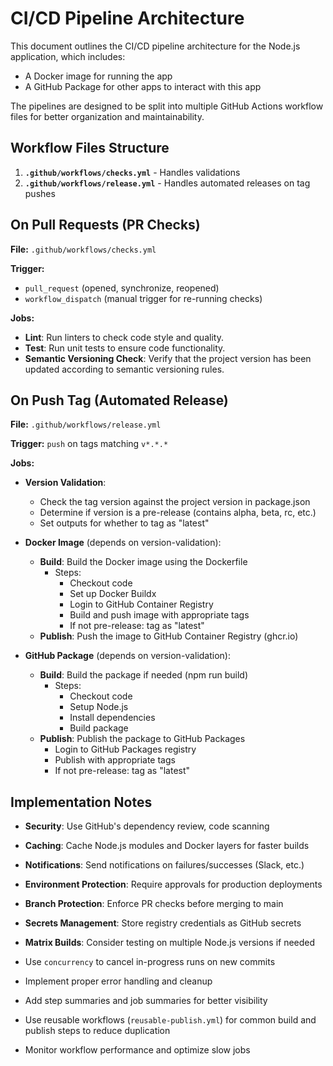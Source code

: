 # CI/CD Pipeline Architecture

This document outlines the CI/CD pipeline architecture for the Node.js application, which includes:

- A Docker image for running the app
- A GitHub Package for other apps to interact with this app

The pipelines are designed to be split into multiple GitHub Actions workflow files for better organization and maintainability.

## Workflow Files Structure

1. **`.github/workflows/checks.yml`** - Handles validations
2. **`.github/workflows/release.yml`** - Handles automated releases on tag pushes

## On Pull Requests (PR Checks)

**File:** `.github/workflows/checks.yml`

**Trigger:**

- `pull_request` (opened, synchronize, reopened)
- `workflow_dispatch` (manual trigger for re-running checks)

**Jobs:**

- **Lint**: Run linters to check code style and quality.
- **Test**: Run unit tests to ensure code functionality.
- **Semantic Versioning Check**: Verify that the project version has been updated according to semantic versioning rules.

## On Push Tag (Automated Release)

**File:** `.github/workflows/release.yml`

**Trigger:** `push` on tags matching `v*.*.*`

**Jobs:**

- **Version Validation**:
  - Check the tag version against the project version in package.json
  - Determine if version is a pre-release (contains alpha, beta, rc, etc.)
  - Set outputs for whether to tag as "latest"

- **Docker Image** (depends on version-validation):
  - **Build**: Build the Docker image using the Dockerfile
    - Steps:
      - Checkout code
      - Set up Docker Buildx
      - Login to GitHub Container Registry
      - Build and push image with appropriate tags
      - If not pre-release: tag as "latest"
  - **Publish**: Push the image to GitHub Container Registry (ghcr.io)

- **GitHub Package** (depends on version-validation):
  - **Build**: Build the package if needed (npm run build)
    - Steps:
      - Checkout code
      - Setup Node.js
      - Install dependencies
      - Build package
  - **Publish**: Publish the package to GitHub Packages
    - Login to GitHub Packages registry
    - Publish with appropriate tags
    - If not pre-release: tag as "latest"

## Implementation Notes

- **Security**: Use GitHub's dependency review, code scanning
- **Caching**: Cache Node.js modules and Docker layers for faster builds
- **Notifications**: Send notifications on failures/successes (Slack, etc.)
- **Environment Protection**: Require approvals for production deployments
- **Branch Protection**: Enforce PR checks before merging to main
- **Secrets Management**: Store registry credentials as GitHub secrets
- **Matrix Builds**: Consider testing on multiple Node.js versions if needed

- Use `concurrency` to cancel in-progress runs on new commits
- Implement proper error handling and cleanup
- Add step summaries and job summaries for better visibility
- Use reusable workflows (`reusable-publish.yml`) for common build and publish steps to reduce duplication
- Monitor workflow performance and optimize slow jobs
